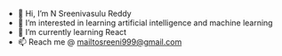 - 👋 Hi, I’m N Sreenivasulu Reddy
- 👀 I’m interested in learning artificial intelligence and machine learning
- 🌱 I’m currently learning React 
- 📫 Reach me @ mailtosreeni999@gmail.com

<!---
nallakshyams/nallakshyams is a ✨ special ✨ repository because its `README.md` (this file) appears on your GitHub profile.
You can click the Preview link to take a look at your changes.
--->
